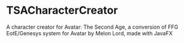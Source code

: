 # TSACharacterCreator
A character creator for Avatar: The Second Age, a conversion of FFG EotE/Genesys system for Avatar by Melon Lord, made with JavaFX
